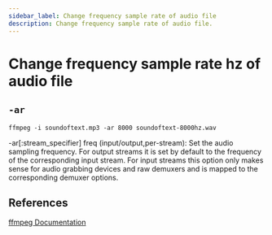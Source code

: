 ```yaml
---
sidebar_label: Change frequency sample rate of audio file
description: Change frequency sample rate of audio file.
---
```


# Change frequency sample rate hz of audio file

## `-ar`

```
ffmpeg -i soundoftext.mp3 -ar 8000 soundoftext-8000hz.wav
```

-ar[:stream_specifier] freq (input/output,per-stream): Set the audio sampling frequency. For output streams it is set by default to the frequency of the corresponding input stream. For input streams this option only makes sense for audio grabbing devices and raw demuxers and is mapped to the corresponding demuxer options.

## References

[ffmpeg Documentation](https://ffmpeg.org/ffmpeg.html)